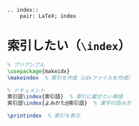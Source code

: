 ```{eval-rst}
.. index::
    pair: LaTeX; index
```

# 索引したい（``\index``）

```latex
% プリアンブル
\usepackage{makeidx}
\makeindex  % 索引を作成（idxファイルを作成）

% ドキュメント
索引語\index{索引語}  % 索引に載せたい単語
索引語\index{よみかた@索引語}  % 漢字の読み方

\printindex  % 索引を表示
```
